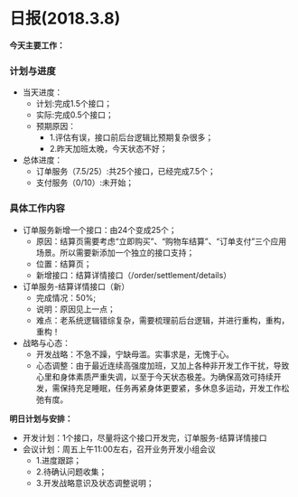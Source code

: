 # 日报(2018.3.8)

**今天主要工作：**

### 计划与进度

* 当天进度：
	* 计划:完成1.5个接口；
	* 实际:完成0.5个接口；
	* 预期原因：
		* 1.评估有误，接口前后台逻辑比预期复杂很多；
		* 2.昨天加班太晚，今天状态不好；
* 总体进度：
	* 订单服务（7.5/25）:共25个接口，已经完成7.5个；
	* 支付服务（0/10）:未开始；

### 具体工作内容

* 订单服务新增一个接口：由24个变成25个；
	* 原因：结算页需要考虑“立即购买”、“购物车结算”、“订单支付”三个应用场景。所以需要新添加一个独立的接口支持；
	* 位置：结算页；
	* 新增接口：结算详情接口（/order/settlement/details）
* 订单服务-结算详情接口（新）
	* 完成情况：50%;
	* 说明：原因见上一点；
	* 难点：老系统逻辑错综复杂，需要梳理前后台逻辑，并进行重构，重构，重构！
* 战略与心态：
	* 开发战略：不急不躁，宁缺毋滥。实事求是，无愧于心。
	* 心态调整：由于最近连续高强度加班，又加上各种非开发工作干扰，导致心里和身体素质严重失调，以至于今天状态极差。为确保高效可持续开发，需保持充足睡眠，任务再紧身体更要紧，多休息多运动，开发工作松弛有度。

**明日计划与安排：**

* 开发计划：1个接口，尽量将这个接口开发完，订单服务-结算详情接口
* 会议计划：周五上午11:00左右，召开业务开发小组会议
	* 1.进度跟踪；
	* 2.待确认问题收集；
	* 3.开发战略意识及状态调整说明；